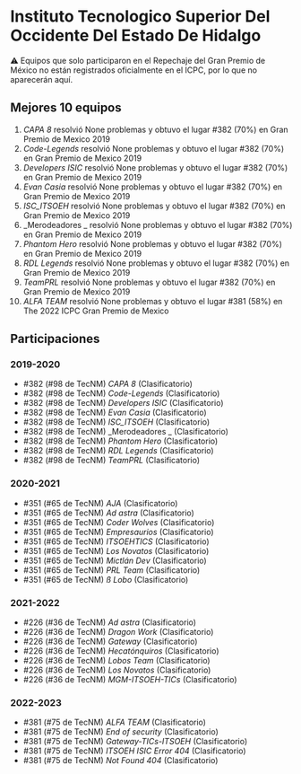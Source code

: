 # Instituto Tecnologico Superior Del Occidente Del Estado De Hidalgo

:warning: Equipos que solo participaron en el Repechaje del Gran Premio de México no están registrados oficialmente en el ICPC, por lo que no aparecerán aquí.

## Mejores 10 equipos

1. _CAPA 8_ resolvió None problemas y obtuvo el lugar #382 (70%) en Gran Premio de Mexico 2019
1. _Code-Legends_ resolvió None problemas y obtuvo el lugar #382 (70%) en Gran Premio de Mexico 2019
1. _Developers ISIC_ resolvió None problemas y obtuvo el lugar #382 (70%) en Gran Premio de Mexico 2019
1. _Evan Casia_ resolvió None problemas y obtuvo el lugar #382 (70%) en Gran Premio de Mexico 2019
1. _ISC_ITSOEH_ resolvió None problemas y obtuvo el lugar #382 (70%) en Gran Premio de Mexico 2019
1. _Merodeadores _ resolvió None problemas y obtuvo el lugar #382 (70%) en Gran Premio de Mexico 2019
1. _Phantom Hero_ resolvió None problemas y obtuvo el lugar #382 (70%) en Gran Premio de Mexico 2019
1. _RDL Legends_ resolvió None problemas y obtuvo el lugar #382 (70%) en Gran Premio de Mexico 2019
1. _TeamPRL_ resolvió None problemas y obtuvo el lugar #382 (70%) en Gran Premio de Mexico 2019
1. _ALFA TEAM_ resolvió None problemas y obtuvo el lugar #381 (58%) en The 2022 ICPC Gran Premio de Mexico

## Participaciones

### 2019-2020

- #382 (#98 de TecNM) _CAPA 8_ (Clasificatorio)
- #382 (#98 de TecNM) _Code-Legends_ (Clasificatorio)
- #382 (#98 de TecNM) _Developers ISIC_ (Clasificatorio)
- #382 (#98 de TecNM) _Evan Casia_ (Clasificatorio)
- #382 (#98 de TecNM) _ISC_ITSOEH_ (Clasificatorio)
- #382 (#98 de TecNM) _Merodeadores _ (Clasificatorio)
- #382 (#98 de TecNM) _Phantom Hero_ (Clasificatorio)
- #382 (#98 de TecNM) _RDL Legends_ (Clasificatorio)
- #382 (#98 de TecNM) _TeamPRL_ (Clasificatorio)

### 2020-2021

- #351 (#65 de TecNM) _AJA_ (Clasificatorio)
- #351 (#65 de TecNM) _Ad astra_ (Clasificatorio)
- #351 (#65 de TecNM) _Coder Wolves_ (Clasificatorio)
- #351 (#65 de TecNM) _Empresaurios_ (Clasificatorio)
- #351 (#65 de TecNM) _ITSOEHTICS_ (Clasificatorio)
- #351 (#65 de TecNM) _Los Novatos_ (Clasificatorio)
- #351 (#65 de TecNM) _Mictlán Dev_ (Clasificatorio)
- #351 (#65 de TecNM) _PRL Team_ (Clasificatorio)
- #351 (#65 de TecNM) _ß Lobo_ (Clasificatorio)

### 2021-2022

- #226 (#36 de TecNM) _Ad astra_ (Clasificatorio)
- #226 (#36 de TecNM) _Dragon Work_ (Clasificatorio)
- #226 (#36 de TecNM) _Gateway_ (Clasificatorio)
- #226 (#36 de TecNM) _Hecatónquiros_ (Clasificatorio)
- #226 (#36 de TecNM) _Lobos Team_ (Clasificatorio)
- #226 (#36 de TecNM) _Los Novatos_ (Clasificatorio)
- #226 (#36 de TecNM) _MGM-ITSOEH-TICs_ (Clasificatorio)

### 2022-2023

- #381 (#75 de TecNM) _ALFA TEAM_ (Clasificatorio)
- #381 (#75 de TecNM) _End of security_ (Clasificatorio)
- #381 (#75 de TecNM) _Gateway-TICs-ITSOEH_ (Clasificatorio)
- #381 (#75 de TecNM) _ITSOEH ISIC Error 404_ (Clasificatorio)
- #381 (#75 de TecNM) _Not Found 404_ (Clasificatorio)



